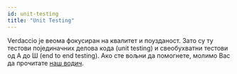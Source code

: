 ```yaml
---
id: unit-testing
title: "Unit Testing"
---
```

Verdaccio је веома фокусиран на квалитет и поузданост. Зато су ту тестови појединачних делова кода (unit testing) и свеобухватни тестови од А до Ш (end to end testing). Ако сте вољни да помогнете, молимо Вас да прочитате [наш водич](https://github.com/verdaccio/verdaccio/wiki/Developing-new-tests).